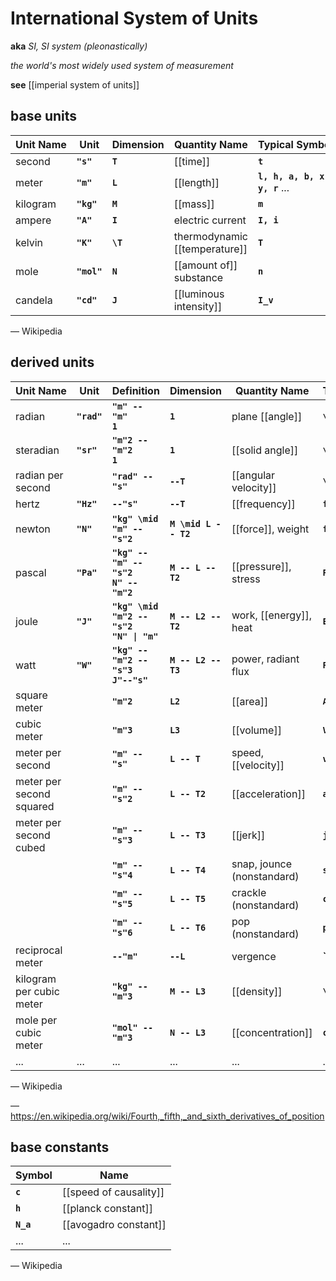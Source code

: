 # International System of Units

**aka** _SI, SI system (pleonastically)_

_the world's most widely used system of measurement_

**see** [[imperial system of units]]

## base units

| Unit&nbsp;Name | Unit        | Dimension | Quantity&nbsp;Name            | Typical&nbsp;Symbols          |
| -------------- | ----------- | --------- | ----------------------------- | ----------------------------- |
| second         | **`"s"`**   | **`T`**   | [[time]]                      | **`t`**                       |
| meter          | **`"m"`**   | **`L`**   | [[length]]                    | **`l, h, a, b, x, y, r`** ... |
| kilogram       | **`"kg"`**  | **`M`**   | [[mass]]                      | **`m`**                       |
| ampere         | **`"A"`**   | **`I`**   | electric current              | **`I, i`**                    |
| kelvin         | **`"K"`**   | **`\T`**  | thermodynamic [[temperature]] | **`T`**                       |
| mole           | **`"mol"`** | **`N`**   | [[amount of]] substance       | **`n`**                       |
| candela        | **`"cd"`**  | **`J`**   | [[luminous intensity]]        | **`I_v`**                     |

&mdash; Wikipedia

## derived units

| Unit&nbsp;Name           | Unit        | Definition                                           | Dimension            | Quantity&nbsp;Name         | Typical&nbsp;Symbols |
| ------------------------ | ----------- | ---------------------------------------------------- | -------------------- | -------------------------- | -------------------- |
| radian                   | **`"rad"`** | **`"m" -- "m"`** <br /> **`1`**                      | **`1`**              | plane [[angle]]            | **`\q, a`** ...      |
| steradian                | **`"sr"`**  | **`"m"2 -- "m"2 `** <br /> **`1`**                   | **`1`**              | [[solid angle]]            | **`\q, a`** ...      |
| radian per second        |             | **`"rad" -- "s"`**                                   | **`--T`**            | [[angular velocity]]       | **`\w`**             |
| hertz                    | **`"Hz"`**  | **`--"s"`**                                          | **`--T`**            | [[frequency]]              | **`f, \n, \w`**      |
| newton                   | **`"N"`**   | **`"kg" \mid "m" -- "s"2`**                          | **`M \mid L -- T2`** | [[force]], weight          | **`f, F`**           |
| pascal                   | **`"Pa"`**  | **`"kg" -- "m" -- "s"2 `** <br /> **`N" -- "m"2`**   | **`M -- L -- T2`**   | [[pressure]], stress       | **`P`**              |
| joule                    | **`"J"`**   | **`"kg" \mid "m"2 -- "s"2`** <br /> **`"N" \| "m"`** | **`M -- L2 -- T2`**  | work, [[energy]], heat     | **`E, Q`**           |
| watt                     | **`"W"`**   | **`"kg" -- "m"2 -- "s"3 `** <br /> **`J"--"s"`**     | **`M -- L2 -- T3`**  | power, radiant flux        | **`P`**              |
| square meter             |             | **`"m"2`**                                           | **`L2`**             | [[area]]                   | **`A`**              |
| cubic meter              |             | **`"m"3`**                                           | **`L3`**             | [[volume]]                 | **`V`**              |
| meter per second         |             | **`"m" -- "s"`**                                     | **`L -- T`**         | speed, [[velocity]]        | **`v`**              |
| meter per second squared |             | **`"m" -- "s"2`**                                    | **`L -- T2`**        | [[acceleration]]           | **`a`**              |
| meter per second cubed   |             | **`"m" -- "s"3`**                                    | **`L -- T3`**        | [[jerk]]                   | **`j`**              |
|                          |             | **`"m" -- "s"4`**                                    | **`L -- T4`**        | snap, jounce (nonstandard) | **`s`**              |
|                          |             | **`"m" -- "s"5`**                                    | **`L -- T5`**        | crackle (nonstandard)      | **`c`**              |
|                          |             | **`"m" -- "s"6`**                                    | **`L -- T6`**        | pop (nonstandard)          | **`p`**              |
| reciprocal meter         |             | **`--"m"`**                                          | **`--L`**            | vergence                   | **`V, "f"**          |
| kilogram per cubic meter |             | **`"kg" -- "m"3`**                                   | **`M -- L3`**        | [[density]]                | **`\r`**             |
| mole per cubic meter     |             | **`"mol" -- "m"3`**                                  | **`N -- L3`**        | [[concentration]]          | **`c`**              |
| ...                      | ...         | ...                                                  | ...                  | ...                        | ...                  |

&mdash; Wikipedia

&mdash; <https://en.wikipedia.org/wiki/Fourth,_fifth,_and_sixth_derivatives_of_position>

## base constants

| Symbol    | Name                   |
| --------- | ---------------------- |
| **`c`**   | [[speed of causality]] |
| **`h`**   | [[planck constant]]    |
| **`N_a`** | [[avogadro constant]]  |
| ...       | ...                    |

&mdash; Wikipedia
